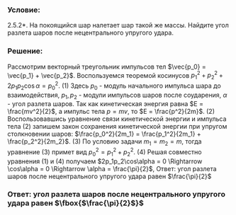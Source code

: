 ###  Условие: 

2.5.2*. На покоящийся шар налетает шар такой же массы. Найдите угол разлета шаров после нецентрального упругого удара. 

###  Решение: 

Рассмотрим векторный треугольник импульсов тел $\vec{p_0} = \vec{p_1} + \vec{p_2}$. Воспользуемся теоремой косинусов $p_1^2 + p_2^2 + 2p_1p_2\cos\alpha = p_0^2$. (1) Здесь $p_0$ - модуль начального импульса шара до взаимодействия, $p_1, p_2$ - модули импульсов шаров после соударения, $\alpha$ - угол разлета шаров. Так как кинетическая энергия равна $E = \frac{mv^2}{2}$, а импульс тела $p = mv$, то $E = \frac{p^2}{2m}$. (2) Воспользовавшись уравнение связи кинетической энергии и импульса тела (2) запишем закон сохранения кинетической энергии при упругом столкновении шаров: $\frac{p_0^2}{2m_1} = \frac{p_1^2}{2m_1} + \frac{p_2^2}{2m_2}$. (3) По условию задачи $m_1 = m_2 = m$, тогда уравнение (3) примет вид $p_0^2 = p_1^2 + p_2^2$. (4) Решая совместно уравнения (1) и (4) получаем $2p_1p_2\cos\alpha = 0 \Rightarrow \cos\alpha = 0 \Rightarrow \alpha = \frac{\pi}{2}$, Ответ: угол разлета шаров после нецентрального упругого удара равен $\frac{\pi}{2}$ 

###  Ответ: угол разлета шаров после нецентрального упругого удара равен $\fbox{$\frac{\pi}{2}$}$ 
